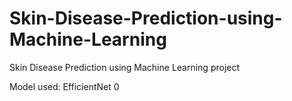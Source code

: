 # Skin-Disease-Prediction-using-Machine-Learning
Skin Disease Prediction using Machine Learning project

Model used: EfficientNet 0 

